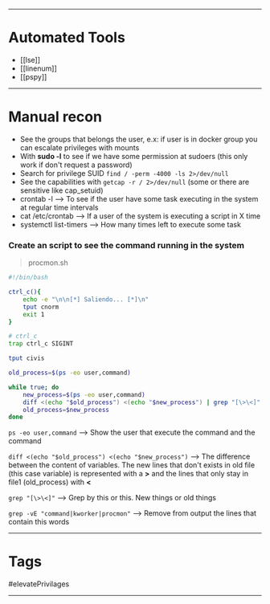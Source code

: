 
-----

# Automated Tools

- [[lse]]
- [[linenum]]
- [[pspy]] 

----

# Manual recon

- See the groups that belongs the user, e.x: if user is in docker group you can escalate privileges with mounts 
- With **sudo -l** to see if we have some permission at sudoers (this only work if don't request a password)
- Search for privilege SUID `find / -perm -4000 -ls 2>/dev/null`
- See the capabilities with `getcap -r / 2>/dev/null` (some or there are sensitive like cap_setuid)
- crontab -l --> To see if the user have some task executing in the system at regular time intervals
- cat /etc/crontab --> If a user of the system is executing a script in X time
- systemctl list-timers --> How many times left to execute some task

### Create an script to see the command running in the system

> procmon.sh

````bash
#!/bin/bash

ctrl_c(){
    echo -e "\n\n[*] Saliendo... [*]\n"
    tput cnorm
    exit 1
}

# ctrl_c
trap ctrl_c SIGINT

tput civis

old_process=$(ps -eo user,command)

while true; do
    new_process=$(ps -eo user,command)
    diff <(echo "$old_process") <(echo "$new_process") | grep "[\>\<]" | grep -vE "command|kworker|procmon"
    old_process=$new_process
done
````

`ps -eo user,command` --> Show the user that execute the command and the command

`diff <(echo "$old_process") <(echo "$new_process")` --> The difference between the content of variables. The new lines that don't exists in old file (this case variable) is represented with a **>** and the lines that only stay in file1 (old_process) with **<**

`grep "[\>\<]"` --> Grep by this or this. New things or old things

`grep -vE "command|kworker|procmon"` --> Remove from output the lines that contain this words

--- 

# Tags

#elevatePrivilages

-----